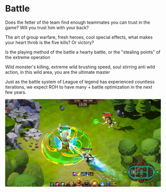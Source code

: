 # Battle

Does the fetter of the team find enough teammates you can trust in the game? Will you trust him with your back?

The art of group warfare, fresh heroes, cool special effects, what makes your heart throb is the five kills? Or victory?

Is the playing method of the battle a hearty battle, or the "stealing points" of the extreme operation

Wild monster's killing, extreme wild brushing speed, soul stirring anti wild action, in this wild area, you are the ultimate master

Just as the battle system of League of legend has experienced countless iterations, we expect ROH to have many + battle optimization in the next few years.

![](../.gitbook/assets/zd.jpg)
